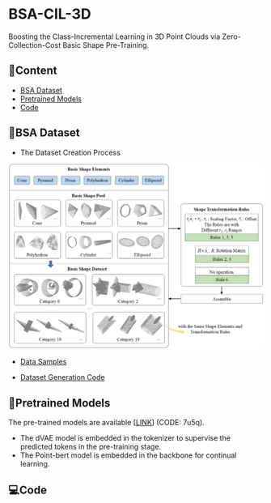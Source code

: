 # BSA-CIL-3D
Boosting the Class-Incremental Learning in 3D Point Clouds via Zero-Collection-Cost Basic Shape Pre-Training.

## 📖Content
- [BSA Dataset](#BSA-Dataset)
- [Pretrained Models](#Pretraining-Models)
- [Code](#Code)

## 🎨BSA Dataset
- The Dataset Creation Process
  
<p align="center">
<img width="600px" src="./BSA_Dataset - fubenjpg.jpg"/>
</p>

- [Data Samples](./BSA_Dataset)

- [Dataset Generation Code](./BSA_Generation.py)
  
## 🌈Pretrained Models
The pre-trained models are available [[LINK](https://www.alipan.com/s/Jr3T2QMi6Cf)] (CODE: 7u5q).
- The dVAE model is embedded in the tokenizer to supervise the predicted tokens in the pre-training stage.
- The Point-bert model is embedded in the backbone for continual learning.

## 💻Code
